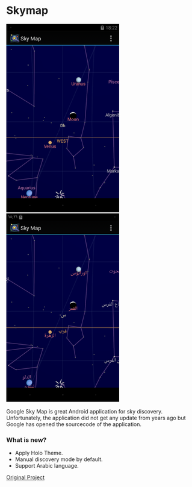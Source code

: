 Skymap
======
![ScreenShot](./assets/_out/english_screen.png) ![ScreenShot](./assets/_out/arabic_screen.png)


Google Sky Map is great Android application for sky discovery. Unfortunately, the application did not get any update from years ago but Google has opened the sourcecode of the application.

### What is new?
- Apply Holo Theme.
- Manual discovery mode by default.
- Support Arabic language.


[Original Project](https://code.google.com/p/stardroid/)
